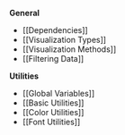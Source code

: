 **General**
 - [[Dependencies]]
 - [[Visualization Types]]
 - [[Visualization Methods]]
 - [[Filtering Data]]

**Utilities**
 - [[Global Variables]]
 - [[Basic Utilities]]
 - [[Color Utilities]]
 - [[Font Utilities]]



